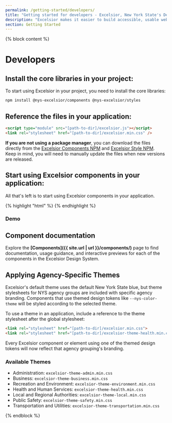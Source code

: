 ```yaml
---
permalink: /getting-started/developers/
title: "Getting started for developers - Excelsior, New York State's Design System"
description: "Excelsior makes it easier to build accessible, usable websites for New York State."
section: Getting Started
---
```


{% block content %}

# Developers

<!-- **Note**: This project is currently in development and not yet ready for production use. The instructions here are for developers who want to evaluate or provide feedback on the Excelsior Design System. -->

## Install the core libraries in your project:
To start using Excelsior in your project, you need to install the core libraries:

```html
npm install @nys-excelsior/components @nys-excelsior/styles
```

## Reference the files in your application:
```html
<script type="module" src="[path-to-dir]/excelsior.js"></script>
<link rel="stylesheet" href="[path-to-dir]/excelsior.min.css" />
```

**If you are not using a package manager**, you can download the files directly from the [Excelsior Components NPM](https://www.npmjs.com/package/@nys-excelsior/components) and [Excelsior Style NPM](https://www.npmjs.com/package/@nys-excelsior/styles). Keep in mind, you will need to manually update the files when new versions are released.

## Start using Excelsior components in your application:
All that's left is to start using Excelsior components in your application.

{% highlight "html" %}
<nys-alert 
  dismissible
  theme="success" 
  heading="Application Submitted" 
  text="Your application has been submitted. You will receive a confirmation email shortly."> 
</nys-alert>
{% endhighlight %}

### Demo
<nys-alert 
  dismissible
  theme="success" 
  heading="Application Submitted" 
  text="Your application has been submitted. You will receive a confirmation email shortly."> 
</nys-alert>

## Component documentation

Explore the **[Components]({{ site.url | url }}/components/)** page to find documentation, usage guidance, and interactive previews for each of the components in the Excelsior Design System.

## Applying Agency-Specific Themes
Excelsior's default theme uses the default New York State blue, but theme stylesheets for NYS agency groups are included with specific agency branding. Components that use themed design tokens like `--nys-color-theme` will be styled according to the selected theme.

To use a theme in an application, include a reference to the theme stylesheet after the global stylesheet:

```html
<link rel="stylesheet" href="[path-to-dir]/excelsior.min.css">
<link rel="stylesheet" href="[path-to-dir]/excelsior-theme-health.min.css">
```

Every Excelsior component or element using one of the themed design tokens will now reflect that agency grouping's branding.

### Available Themes
  - Administration: `excelsior-theme-admin.min.css`
  - Business: `excelsior-theme-business.min.css`
  - Recreation and Environment: `excelsior-theme-environment.min.css`
  - Health and Human Services: `excelsior-theme-health.min.css`
  - Local and Regional Authorities: `excelsior-theme-local.min.css`
  - Public Safety: `excelsior-theme-safety.min.css`
  - Transportation and Utilities: `excelsior-theme-transportation.min.css`


{% endblock %}
